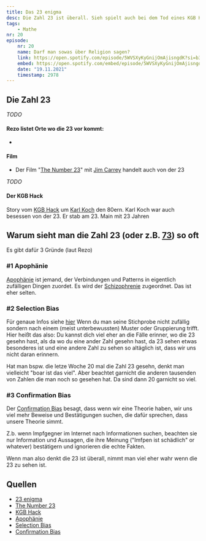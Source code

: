 ```yaml
---
title: Das 23 enigma
desc: Die Zahl 23 ist überall. Sieh spielt auch bei dem Tod eines KGB Hackers aus den 80ern eine Rolle. Außerdem die Gründe, warum man die 23 so oft sieht.
tags:
    - Mathe
nr: 20
episode:
    nr: 20
    name: Darf man sowas über Religion sagen?
    link: https://open.spotify.com/episode/5WVSXyKyGnijOmAjisngdK?si=b3a2d16c588d408d
    embed: https://open.spotify.com/embed/episode/5WVSXyKyGnijOmAjisngdK?utm_source=generator&theme=0&t=2978
    date: "19.11.2021"
    timestamp: 2978
---
```



## Die Zahl 23
*TODO*
#### Rezo listet Orte wo die 23 vor kommt:
-

####  Film
- Der Film "[The Number 23](https://en.wikipedia.org/wiki/The_Number_23)" mit [Jim Carrey](https://en.wikipedia.org/wiki/Jim_Carrey) handelt auch von der 23

*TODO*
#### Der KGB Hack 
Story vom [KGB Hack](https://de.wikipedia.org/wiki/KGB-Hack) um [Karl Koch](https://de.wikipedia.org/wiki/Karl_Koch_(Hacker)) den 80ern. Karl Koch war auch besessen von der 23. Er stab am 23. Main mit 23 Jahren

## Warum sieht man die Zahl 23 (oder z.B. [73](die_beste_zahl)) so oft

Es gibt dafür 3 Gründe (laut Rezo)

### #1 Apophänie
[Apophänie](https://de.wikipedia.org/wiki/Apoph%C3%A4nie) ist jemand, der Verbindungen und Patterns in eigentlich zufälligen Dingen zuordet. Es wird der [Schizophrenie](https://de.wikipedia.org/wiki/Schizophrenie) zugeordnet. Das ist eher selten.

### #2 Selection Bias
Für genaue Infos siehe [hier](https://en.wikipedia.org/wiki/Selection_bias)
Wenn du man seine Stichprobe nicht zufällig sondern nach einem (meist unterbewussten) Muster oder Gruppierung trifft.
Hier heißt das also: Du kannst dich viel eher an die Fälle erinner, wo die 23 gesehn hast, als da wo du eine ander Zahl gesehn hast, da 23 sehen etwas besonderes ist und eine andere Zahl zu sehen so altäglich ist, dass wir uns nicht daran erinnern.

Hat man bspw. die letze Woche 20 mal die Zahl 23 gesehn, denkt man vielleicht "boar ist das viel". Aber beachtet garnicht die anderen tausenden von Zahlen die man noch so gesehen hat. Da sind dann 20 garnicht so viel. 


### #3 Confirmation Bias
Der [Confirmation Bias](https://en.wikipedia.org/wiki/Confirmation_bias) besagt, dass wenn wir eine Theorie haben, wir uns viel mehr Beweise und Bestätigungen suchen, die dafür sprechen, dass unsere Theorie simmt.

Z.b. wenn Impfgegner im Internet nach Informationen suchen, beachten sie nur Information und Aussagen, die ihre Meinung ("Imfpen ist schädlich" or whatever) bestätigern und ignorieren die echte Fakten.


Wenn man also denkt die 23 ist überall, nimmt man viel eher wahr wenn die 23 zu sehen ist.


## Quellen
* [23 enigma](https://en.wikipedia.org/wiki/23_enigma)
* [The Number 23](https://en.wikipedia.org/wiki/The_Number_23)
* [KGB Hack](https://de.wikipedia.org/wiki/KGB-Hack)
* [Apophänie](https://de.wikipedia.org/wiki/Apoph%C3%A4nie)
* [Selection Bias](https://en.wikipedia.org/wiki/Selection_bias)
* [Confirmation Bias](https://en.wikipedia.org/wiki/Confirmation_bias)